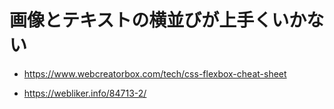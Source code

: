 # 画像とテキストの横並びが上手くいかない

- https://www.webcreatorbox.com/tech/css-flexbox-cheat-sheet

* https://webliker.info/84713-2/
